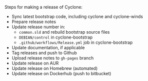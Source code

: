 Steps for making a release of Cyclone:

- Sync latest bootstrap code, including cyclone and cyclone-winds
- Prepare release notes
- Update release number in:
  - `common.sld` and rebuild bootstrap source files
  - `DEBIAN/control` in cyclone-bootstrap
  - `.github/workflows/Release.yml` job in cyclone-bootstrap
- Update documentation, if applicable
- Tag releases and push to Github
- Upload release notes to `gh-pages` branch
- Update release on AUR
- Update release on Homebrew (automated)
- Update release on Dockerhub (push to bitbucket)
